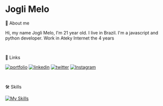 
# Jogli Melo

🚀 About me

Hi, my name Jogli Melo, I'm 21 year old. I live in Brazil. I'm a javascript and python developer. Work in Ateky Internet the 4 years


</br>


🔗 Links

[![portfolio](https://img.shields.io/badge/my_portfolio-000?style=for-the-badge&logo=ko-fi&logoColor=white)](https://www.linkedin.com/in/jogli-melo-06258721b/)
[![linkedin](https://img.shields.io/badge/linkedin-0A66C2?style=for-the-badge&logo=linkedin&logoColor=white)](https://www.linkedin.com/in/jogli-melo-06258721b/)
[![twitter](https://img.shields.io/badge/Microsoft_Outlook-0078D4?style=for-the-badge&logo=microsoft-outlook&logoColor=white)](jogli.melo@outlook.com)
[![Instagram](https://img.shields.io/badge/Instagram-E4405F?style=for-the-badge&logo=instagram&logoColor=white)](https://www.instagram.com/jogli.melo/)

</br>

🛠 Skills

[![My Skills](https://skills.thijs.gg/icons?i=js,py,react,nextjs,nodejs,tailwind,mysql,postgres,docker,git,nodejs,figma&theme=dark)](https://skills.thijs.gg)
